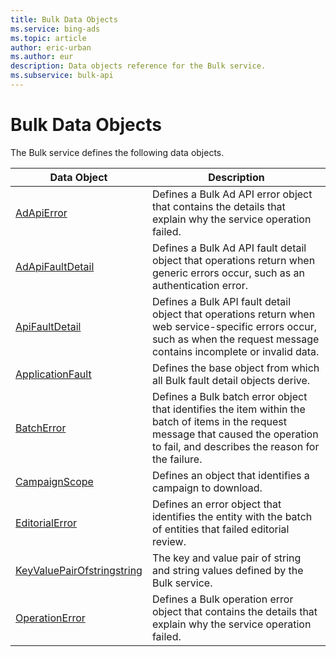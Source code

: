```yaml
---
title: Bulk Data Objects
ms.service: bing-ads
ms.topic: article
author: eric-urban
ms.author: eur
description: Data objects reference for the Bulk service.
ms.subservice: bulk-api
---
```

# Bulk Data Objects
The Bulk service defines the following data objects.

|Data Object|Description|
|---|---|
|[AdApiError](adapierror.md)|Defines a Bulk Ad API error object that contains the details that explain why the service operation failed.|
|[AdApiFaultDetail](adapifaultdetail.md)|Defines a Bulk Ad API fault detail object that operations return when generic errors occur, such as an authentication error.|
|[ApiFaultDetail](apifaultdetail.md)|Defines a Bulk API fault detail object that operations return when web service-specific errors occur, such as when the request message contains incomplete or invalid data.|
|[ApplicationFault](applicationfault.md)|Defines the base object from which all Bulk fault detail objects derive.|
|[BatchError](batcherror.md)|Defines a Bulk batch error object that identifies the item within the batch of items in the request message that caused the operation to fail, and describes the reason for the failure.|
|[CampaignScope](campaignscope.md)|Defines an object that identifies a campaign to download.|
|[EditorialError](editorialerror.md)|Defines an error object that identifies the entity with the batch of entities that failed editorial review.|
|[KeyValuePairOfstringstring](keyvaluepairofstringstring.md)|The key and value pair of string and string values defined by the Bulk service.|
|[OperationError](operationerror.md)|Defines a Bulk operation error object that contains the details that explain why the service operation failed.|
